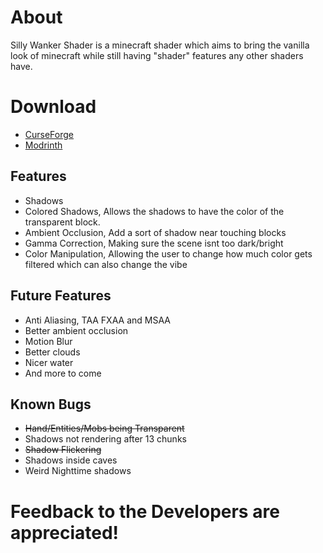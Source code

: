 # About

Silly Wanker Shader is a minecraft shader which aims to bring the vanilla look of minecraft while still having "shader" features any other shaders have.

# Download
- [CurseForge](https://www.curseforge.com/minecraft/shaders/sillywankershader)
- [Modrinth](https://modrinth.com/shader/sillywankershader)

## Features
- Shadows
- Colored Shadows, Allows the shadows to have the color of the transparent block.
- Ambient Occlusion, Add a sort of shadow near touching blocks
- Gamma Correction, Making sure the scene isnt too dark/bright
- Color Manipulation, Allowing the user to change how much color gets filtered which can also change the vibe

## Future Features
- Anti Aliasing, TAA FXAA and MSAA
- Better ambient occlusion
- Motion Blur
- Better clouds
- Nicer water
- And more to come

## Known Bugs
- ~~Hand/Entities/Mobs being Transparent~~
- Shadows not rendering after 13 chunks
- ~~Shadow Flickering~~
- Shadows inside caves
- Weird Nighttime shadows

# Feedback to the Developers are appreciated!
